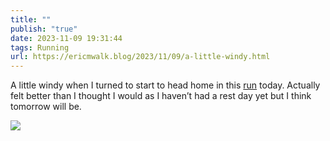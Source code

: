 ```yaml
---
title: ""
publish: "true"
date: 2023-11-09 19:31:44
tags: Running
url: https://ericmwalk.blog/2023/11/09/a-little-windy.html
---
```


A little windy when I turned to start to head home in this [run](https://strava.com/activities/10190398239) today. Actually felt better than I thought I would as I haven’t had a rest day yet but I think tomorrow will be.

![](https://ericmwalk.blog/uploads/2023/d9ddde7f-3265-4b6e-86b9-930c8cb2066f.jpg)